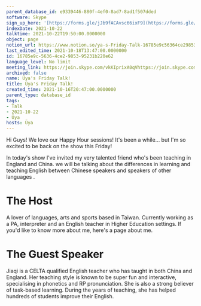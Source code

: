 ```yaml
---
parent_database_id: e9339446-880f-4ef0-8ad7-8ad1f507dded
software: Skype
sign_up_here: '[https://forms.gle/jJb9fACAvsc66ixF9](https://forms.gle/jJb9fACAvsc66ixF9)'
indexDate: 2021-10-22
talktime: 2021-10-22T19:50:00.0000000
object: page
notion_url: https://www.notion.so/ya-s-Friday-Talk-16785e9c56364ce2985395231b220e62
last_edited_time: 2021-10-18T13:47:00.0000000
id: 16785e9c-5636-4ce2-9853-95231b220e62
language_level: No limit
meeting_link: https://join.skype.com/vkKIprixA0qVhttps://join.skype.com/vkKIprixA0qV
archived: false
name: Üya's Friday Talk!
title: Üya's Friday Talk!
created_time: 2021-10-16T20:47:00.0000000
parent_type: database_id
tags:
- Talk
- 2021-10-22
- Üya
hosts: Üya
---
```


Hi Guys! 
We love our Happy Hour sessions! It's been a while... but I'm so excited to be back on the show this Friday!  

In today's show I've invited my very talented friend who's been teaching in England and China. 
we will be talking about the  differences in learning and teaching English between Chinese speakers and speakers of other languages .  


# The Host
A lover of languages, arts and sports based in Taiwan. Currently working as a PA, interpreter and an English teacher in Higher Education settings. 
If you'd like to know more about me, here's a page about me. 

# The Guest Speaker
Jiaqi is a CELTA qualified English teacher who has taught in both China and England. Her teaching style is known to be super fun and interactive, specialising in phonetics and RP pronunciation. She is also a strong believer of task-based learning. 
During the years of teaching, she has helped hundreds of students improve their English.
 
 
























